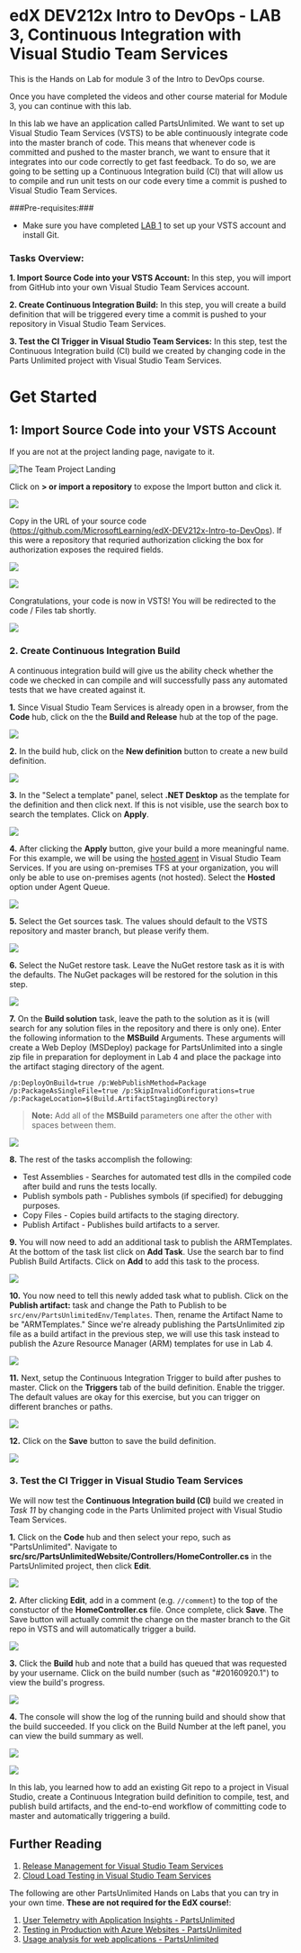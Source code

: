 # edX DEV212x Intro to DevOps - LAB 3, Continuous Integration with Visual Studio Team Services #
This is the Hands on Lab for module 3 of the Intro to DevOps course.

Once you have completed the videos and other course material for Module 3, you can continue with this lab.

In this lab we have an application called PartsUnlimited. We want to set up
Visual Studio Team Services (VSTS) to be able continuously integrate code into the master
branch of code. This means that whenever code is committed and pushed to the
master branch, we want to ensure that it integrates into our code correctly to
get fast feedback. To do so, we are going to be setting up a Continuous Integration build (CI) that
will allow us to compile and run unit tests on our code every time a commit is
pushed to Visual Studio Team Services.

###Pre-requisites:###

-   Make sure you have completed [LAB 1](../Lab1/EdX212x-Lab1.md) to set up your VSTS account and install Git. 

### Tasks Overview: ###

**1. Import Source Code into your VSTS Account:** In this step, you will import from GitHub into your own Visual Studio Team Services account.

**2. Create Continuous Integration Build:** In this step, you will create a build definition that will be triggered every time a commit is pushed to your repository in Visual Studio Team Services. 

**3. Test the CI Trigger in Visual Studio Team Services:** In this step, test the Continuous Integration build (CI) build we created by changing code in the Parts Unlimited project with Visual Studio Team Services. 

# Get Started #

## 1: Import Source Code into your VSTS Account ##
If you are not at the project landing page, navigate to it.

   ![The Team Project Landing](media/vsts_new_project_landing.png "The Team Project Landing")

Click on **> or import a repository** to expose the Import button and click it.

![](<media/vsts_import.png>)

Copy in the URL of your source code (https://github.com/MicrosoftLearning/edX-DEV212x-Intro-to-DevOps).  If this were a repository that requried authorization clicking the box for authorization exposes the required fields.

![](<media/vsts_import_dialog.png>)

![](<media/vsts_import_success.png>)

Congratulations, your code is now in VSTS!  You will be redirected to the code / Files tab shortly.

![](<media/parts_unlimited_vsts.png>)

### 2. Create Continuous Integration Build

A continuous integration build will give us the ability check whether the code
we checked in can compile and will successfully pass any automated tests that we
have created against it.

**1.** Since Visual Studio Team Services is already open in a browser, from the **Code** hub, click on the the **Build and Release** hub at the top of the page.

![](<media/build_hub.png>)

**2.** In the build hub, click on the **New definition** button to create a new build definition.

![](<media/create_new_definition.png>)

**3.** In the "Select a template" panel, select **.NET Desktop** as the template for the definition and then click next. If this is not visible, use the search box to search the templates.  Click on **Apply**.

![](<media/select_vs_template.png>)

**4.** After clicking the **Apply** button, give your build a more meaningful name. For this example, we will be using the [hosted agent](https://www.visualstudio.com/en-us/docs/build/admin/agents/hosted-pool) in Visual Studio Team Services. If you are using on-premises TFS at your organization, you will only be able to use on-premises agents (not hosted).  Select the **Hosted** option under Agent Queue.

![](<media/select_agent_queue.png>)

**5.** Select the Get sources task.  The values should default to the VSTS repository and master branch, but please verify them.

![](<media/buildtask_getsources.png>)

**6.** Select the NuGet restore task. Leave the NuGet restore task as it is with the defaults. The NuGet packages will be restored for the solution in this step. 

![](<media/nuget_restore.png>)

**7.** On the **Build solution** task, leave the path to the solution as it is (will search for any solution files in the repository and there is only one). Enter the following information to the **MSBuild** Arguments. These arguments will create a Web Deploy (MSDeploy) package for PartsUnlimited into a single zip file in preparation for deployment in Lab 4 and place the package into the artifact staging directory of the agent. 
    
    /p:DeployOnBuild=true /p:WebPublishMethod=Package /p:PackageAsSingleFile=true /p:SkipInvalidConfigurations=true /p:PackageLocation=$(Build.ArtifactStagingDirectory)
      
> **Note:** Add all of the **MSBuild** parameters one after the other with spaces between them.

![](<media/add_msbuild_args.png>)

**8.** The rest of the tasks accomplish the following:
* Test Assemblies - Searches for automated test dlls in the compiled code after build and runs the tests locally.
* Publish symbols path - Publishes symbols (if specified) for debugging purposes.
* Copy Files - Copies build artifacts to the staging directory.
* Publish Artifact - Publishes build artifacts to a server.

**9.** You will now need to add an additional task to publish the ARMTemplates.  At the bottom of the task list click on **Add Task**.  Use the search bar to find Publish Build Artifacts.  Click on **Add** to add this task to the process.

![](<media/publish_arm_templates.png>)

**10.** You now need to tell this newly added task what to publish. Click on the **Publish artifact:** task and change the Path to Publish to be `src/env/PartsUnlimitedEnv/Templates`. Then, rename the Artifact Name to be "ARMTemplates." Since we're already publishing the PartsUnlimited zip file as a build artifact in the previous step, we will use this task instead to publish the Azure Resource Manager (ARM) templates for use in Lab 4.

![](<media/publish_arm_templates2.png>)

**11.** Next, setup the Continuous Integration Trigger to build after pushes to master.  Click on the **Triggers** tab of the build definition. Enable the trigger.  The default values are okay for this exercise, but you can trigger on different branches or paths.

![](<media/enable_ci.png>)

**12.** Click on the **Save** button to save the build definition. 

![](<media/save_build_definition.png>)

### 3. Test the CI Trigger in Visual Studio Team Services

We will now test the **Continuous Integration build (CI)** build we created in *Task 11* by changing code in the Parts Unlimited project with Visual Studio Team Services.

**1.** Click on the **Code** hub and then select your repo, such as "PartsUnlimited". Navigate to **src/src/PartsUnlimitedWebsite/Controllers/HomeController.cs** in the PartsUnlimited project, then click **Edit**.

![](<media/open_home_controller.png>)

**2.** After clicking **Edit**, add in a comment (e.g. `//comment`) to the top of the constuctor of the **HomeController.cs** file. Once complete, click **Save**. The Save button will actually commit the change on the master branch to the Git repo in VSTS and will automatically trigger a build.

![](<media/edit_home_controller.png>)

**3.** Click the **Build** hub and note that a build has queued that was requested by your username. Click on the build number (such as "#20160920.1") to view the build's progress.

![](<media/view_running_build.png>)

**4.** The console will show the log of the running build and should show that the build succeeded. If you click on the Build Number at the left panel, you can view the build summary as well. 

![](<media/view_build_console.png>)

![](<media/view_build_summary.png>)

In this lab, you learned how to add an existing Git repo to a project in Visual Studio, create a Continuous Integration build definition to compile, test, and publish build artifacts, and the end-to-end workflow of committing code to master and automatically triggering a build. 

## Further Reading
1. [Release Management for Visual Studio Team Services](https://www.visualstudio.com/team-services/release-management/)
2. [Cloud Load Testing in Visual Studio Team Services](https://www.visualstudio.com/team-services/cloud-load-testing/)

The following are other PartsUnlimited Hands on Labs that you can try in your own time. **These are not required for the EdX course!**:

1. [User Telemetry with Application Insights - PartsUnlimited](https://github.com/Microsoft/PartsUnlimited/tree/master/docs/HOL_User_Telemetry_APM_With_App_Insights)
2. [Testing in Production with Azure Websites - PartsUnlimited](https://github.com/Microsoft/PartsUnlimited/tree/master/docs/HOL-HDD_Testing_in_Production)
3. [Usage analysis for web applications - PartsUnlimited](https://github.com/Microsoft/PartsUnlimited/tree/master/docs/HOL-Usage_Analysis_With_Application_Insights)
